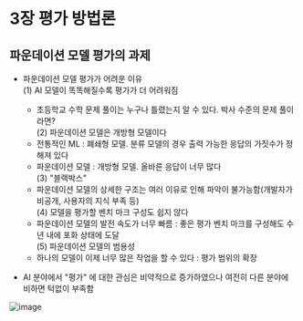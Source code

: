 # 3장 평가 방법론

## 파운데이션 모델 평가의 과제

- 파운데이션 모델 평가가 어려운 이유 <br>
  (1) AI 모델이 똑똑해질수록 평가가 더 어려워짐
    - 초등학교 수학 문제 풀이는 누구나 틀렸는지 알 수 있다. 박사 수준의 문제 풀이라면? <br>
	(2) 파운데이션 모델은 개방형 모델이다
    - 전통적인 ML : 폐쇄형 모델. 분류 모델의 경우 출력 가능한 응답의 가짓수가 정해져 있다
    - 파운데이션 모델 : 개방형 모델. 올바른 응답이 너무 많다 <br>
  (3) "블랙박스"
    - 파운데이션 모델의 상세한 구조는 여러 이유로 인해 파악이 불가능함(개발자가 비공개, 사용자의 지식 부족 등) <br>
  (4) 모델을 평가할 벤치 마크 구성도 쉽지 않다
    - 파운데이션 모델의 발전 속도가 너무 빠름 : 좋은 평가 벤치 마크를 구성해도 수년 내에 포화 상태에 도달 <br>
  (5) 파운데이션 모델의 범용성
    - 하나의 모델이 이제 너무 많은 작업을 할 수 있다 : 평가 범위의 확장
      
- AI 분야에서 "평가" 에 대한 관심은 비약적으로 증가하였으나 여전히 다른 분야에 비하면 턱없이 부족함

![image](https://github.com/user-attachments/assets/f4296b30-c028-4f09-b755-6def7e1224ce)
